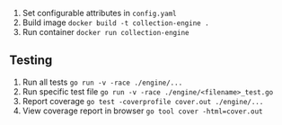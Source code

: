 1. Set configurable attributes in `config.yaml`
1. Build image `docker build -t collection-engine .`
2. Run container `docker run collection-engine`

## Testing
1. Run all tests `go run -v -race ./engine/...`
2. Run specific test file `go run -v -race ./engine/<filename>_test.go`
3. Report coverage `go test -coverprofile cover.out ./engine/...`
4. View coverage report in browser `go tool cover -html=cover.out`